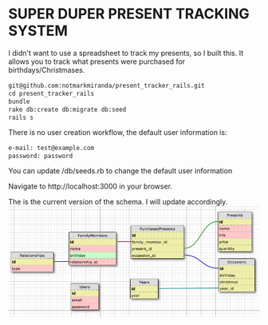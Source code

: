 # SUPER DUPER PRESENT TRACKING SYSTEM

I didn't want to use a spreadsheet to track my presents, so I built this. It allows you to track what presents were purchased for birthdays/Christmases.

```
git@github.com:notmarkmiranda/present_tracker_rails.git
cd present_tracker_rails
bundle
rake db:create db:migrate db:seed
rails s
```

There is no user creation workflow, the default user information is:
```
e-mail: test@example.com
password: password
```

You can update /db/seeds.rb to change the default user information

Navigate to http://localhost:3000 in your browser.

The is the current version of the schema. I will update accordingly.
![schema](./readme_assets/schema.png)
